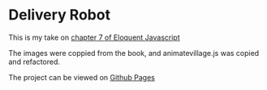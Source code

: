 # Delivery Robot
This is my take on [chapter 7 of Eloquent Javascript](https://eloquentjavascript.net/07_robot.html)

The images were coppied from the book, and animatevillage.js was copied and refactored.

The project can be viewed on [Github Pages](https://crazytieguy.github.io/eloquent-javascript/07_robot/)
